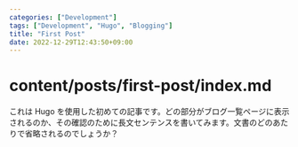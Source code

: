 ```yaml
---
categories: ["Development"]
tags: ["Development", "Hugo", "Blogging"]
title: "First Post"
date: 2022-12-29T12:43:50+09:00
---
```


# content/posts/first-post/index.md

これは Hugo を使用した初めての記事です。どの部分がブログ一覧ページに表示されるのか、その確認のために長文センテンスを書いてみます。文書のどのあたりで省略されるのでしょうか？
